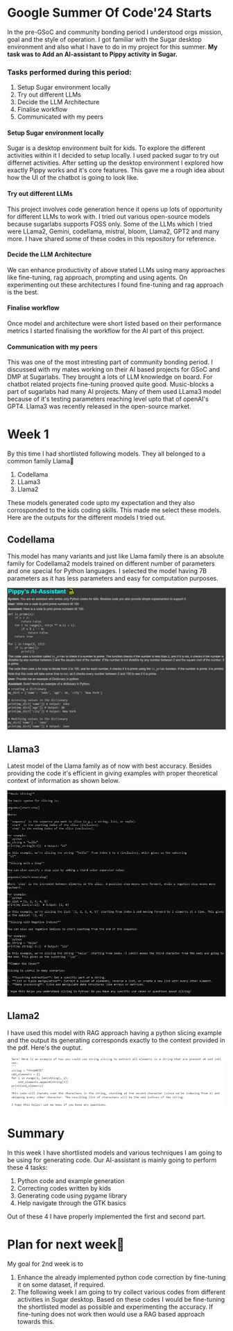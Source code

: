 # Google Summer Of Code'24 Starts
In the pre-GSoC and community bonding period I understood orgs mission, goal and the style of operation. I got familiar with the Sugar desktop environment and also what I have to do in my project for this summer. **My task was to Add an AI-assistant to Pippy activity in Sugar.**

### Tasks performed during this period:
1. Setup Sugar environment locally
2. Try out different LLMs
3. Decide the LLM Architecture
3. Finalise workflow
4. Communicated with my peers

#### Setup Sugar environment locally
Sugar is a desktop environment built for kids. To explore the different activities within it I decided to setup locally. I used packed sugar to try out differnet activities.
After setting up the desktop environment I explored how exactly Pippy works and it's core features. This gave me a rough idea about how the UI of the chatbot is going to look like.

#### Try out different LLMs
This project involves code generation hence it opens up lots of opportunity for different LLMs to work with. I tried out various open-source models because sugarlabs supports FOSS only. Some of the LLMs which I tried were LLama2, Gemini, codellama, mistral, bloom, Llama2, GPT2 and many more. I have shared some of these codes in this repository for reference. 

#### Decide the LLM Architecture
We can enhance productivity of above stated LLMs using many approaches like fine-tuning, rag approach, prompting and using agents. On experimenting out these architectures I found fine-tuning and rag approach is the best.

#### Finalise workflow
Once model and architecture were short listed based on their performance metrics I started finalising the workflow for the AI part of this project.

#### Communication with my peers
This was one of the most intresting part of community bonding period. I discussed with my mates working on their AI based projects for GSoC and DMP at Sugarlabs. They brought a lots of LLM knowledge on board. For chatbot related projects fine-tuning prooved quite good. Music-blocks a part of sugarlabs had many AI projects. Many of them used LLama3 model because of it's testing parameters reaching level upto that of openAI's GPT4. Llama3 was recently released in the open-source market.
 
# Week 1 
By this time I had shortlisted following models. They all belonged to a common family Llama🦙
1. Codellama
2. LLama3
3. Llama2
   
These models generated code upto my expectation and they also corrosponded to the kids coding skills. This made me select these models.
Here are the outputs for the different models I tried out.

## Codellama
This model has many variants and just like Llama family there is an absolute family for Codellama2 models trained on different number of parameters and one special for Python languages. I selected the model having 7B parameters as it has less parameters and easy for computation purposes.

![](https://github.com/kshitijdshah99/Pippy_Activity/blob/main/Pippy's%20AI-assistant%20output.png)

## Llama3
Latest model of the Llama family as of now with best accuracy. Besides providing the code it's efficient in giving examples with proper theoretical context of information as shown below.

![](https://github.com/kshitijdshah99/Pippy_Activity/blob/main/LLama3output.png)

## Llama2
I have used this model with RAG approach having a python slicing example and the output its generating corresponds exactly to the context provided in the pdf.
Here's the ouptut.

![](https://github.com/kshitijdshah99/Pippy_Activity/blob/main/LLama2output.jpeg)

# Summary 
In this week I have shortlisted models and various techniques I am going to be using for generating code. 
Our AI-assistant is mainly going to perform these 4 tasks:
1. Python code and example generation
2. Correcting codes written by kids
3. Generating code using pygame library
4. Help navigate through the GTK basics
   
Out of these 4 I have properly implemented the first and second part.


# Plan for next week📝
My goal for 2nd week is to 
1. Enhance the already implemented python code correction by fine-tuning it on some dataset, if required.
2. The following week I am going to try collect various codes from different activities in Sugar desktop. Based on these codes I would be fine-tuning the shortlisted model as possible and experimenting the accuracy. If fine-tuning does not work then would use a RAG based approach towards this.




